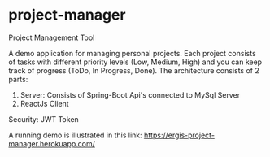 # project-manager
Project Management Tool

A demo application for managing personal projects. Each project consists of tasks with different priority levels (Low, Medium, High) and you can keep track of progress (ToDo, In Progress, Done).
The architecture consists of 2 parts:
1. Server: Consists of Spring-Boot Api's connected to MySql Server
2. ReactJs Client

Security: JWT Token

A running demo is illustrated in this link: https://ergis-project-manager.herokuapp.com/
